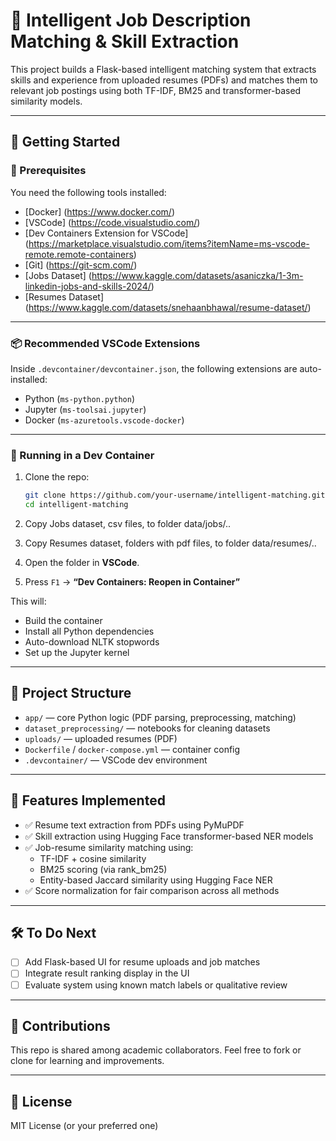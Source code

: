 # 🧠 Intelligent Job Description Matching & Skill Extraction

This project builds a Flask-based intelligent matching system that extracts skills and experience from uploaded resumes (PDFs) and matches them to relevant job postings using both TF-IDF, BM25 and transformer-based similarity models.

---

## 🚀 Getting Started

### 🔧 Prerequisites

You need the following tools installed:

- [Docker] (https://www.docker.com/)
- [VSCode] (https://code.visualstudio.com/)
- [Dev Containers Extension for VSCode] (https://marketplace.visualstudio.com/items?itemName=ms-vscode-remote.remote-containers)
- [Git] (https://git-scm.com/)
- [Jobs Dataset] (https://www.kaggle.com/datasets/asaniczka/1-3m-linkedin-jobs-and-skills-2024/)
- [Resumes Dataset] (https://www.kaggle.com/datasets/snehaanbhawal/resume-dataset/)

---

### 📦 Recommended VSCode Extensions

Inside `.devcontainer/devcontainer.json`, the following extensions are auto-installed:

- Python (`ms-python.python`)
- Jupyter (`ms-toolsai.jupyter`)
- Docker (`ms-azuretools.vscode-docker`)

---

### 🐳 Running in a Dev Container

1. Clone the repo:
   ```bash
   git clone https://github.com/your-username/intelligent-matching.git
   cd intelligent-matching
   ```

2. Copy Jobs dataset, csv files, to folder data/jobs/..

3. Copy Resumes dataset, folders with pdf files, to folder data/resumes/..  

2. Open the folder in **VSCode**.

3. Press `F1` → **“Dev Containers: Reopen in Container”**

This will:
- Build the container
- Install all Python dependencies
- Auto-download NLTK stopwords
- Set up the Jupyter kernel

---

## 📂 Project Structure

- `app/` — core Python logic (PDF parsing, preprocessing, matching)
- `dataset_preprocessing/` — notebooks for cleaning datasets
- `uploads/` — uploaded resumes (PDF)
- `Dockerfile` / `docker-compose.yml` — container config
- `.devcontainer/` — VSCode dev environment

---

## 🧪 Features Implemented

- ✅ Resume text extraction from PDFs using PyMuPDF
- ✅ Skill extraction using Hugging Face transformer-based NER models
- ✅ Job-resume similarity matching using:
  - TF-IDF + cosine similarity
  - BM25 scoring (via rank_bm25)
  - Entity-based Jaccard similarity using Hugging Face NER
- ✅ Score normalization for fair comparison across all methods

---

## 🛠️ To Do Next

- [ ] Add Flask-based UI for resume uploads and job matches
- [ ] Integrate result ranking display in the UI
- [ ] Evaluate system using known match labels or qualitative review

---

## 🤝 Contributions

This repo is shared among academic collaborators. Feel free to fork or clone for learning and improvements.

---

## 📄 License

MIT License (or your preferred one)
